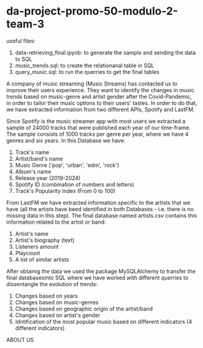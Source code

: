 # da-project-promo-50-modulo-2-team-3

useful files: 

1. data-retrieving_final.ipynb: to generate the sample and sending the data to SQL
2. music_trends.sql: to create the relationanal table in SQL
3. query_music.sql: to run the querries to get the final tables

A company of music streaming (Music Streams) has contacted us to improve their users experience. They want to identify the changes in music trends based on music-genre and artist gender after the Covid-Pandemic, in order to tailor their music options to their users' tastes. In order to do that, we have extracted information from two different APIs, Spotify and LastFM. 

Since Spotify is the music streamer app with most users we extracted a sample of 24000 tracks that were published each year of our time-frame. The sample consists of 1000 tracks per genre per year, where we have 4 genres and six years. In this Database we have:
1. Track's name
2. Artist/band's name
3. Music Genre ('pop', 'urban', 'edm', 'rock')
4. Album's name
5. Release year (2019-2024)
6. Spotify ID (combination of numbers and letters)
7. Track's Popularity Index (From 0 to 100)

From LastFM we have extracted information specific to the artists that we have (all the artists have beed identified in both Databases - i.e. there is no missing data in this step). The final database named artists.csv contains this information related to the artist or band:
1. Artist's name
2. Artist's biography (text)
3. Listeners amount
4. Playcount
5. A list of similar artists

After obtainig the data we used the package MySQLAlchemy to transfer the final databasesinto SQL where we have worked with different querries to dissentangle the evolution of trends:
1. Changes based on years
2. Changes based on music-genres
3. Changes based on geographic origin of the artist/band
4. Changes based on artist's gender 
5. Idntification of the most popular music based on different indicators (4 different indicators)

ABOUT US
